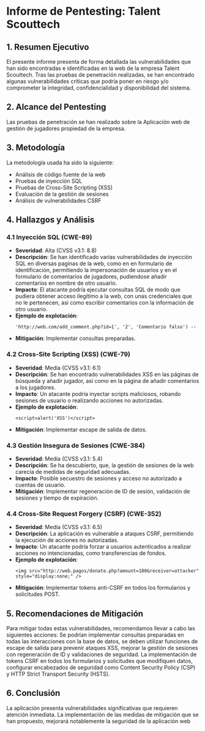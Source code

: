 # Informe de Pentesting: Talent Scouttech

## 1. Resumen Ejecutivo
El presente informe presenta de forma detallada las vulnerabilidades que han sido encontradas e identificadas en la web de la empresa Talent Scouttech. Tras las pruebas de penetración realizadas, se han encontrado algunas vulnerabilidades críticas que podría poner en riesgo y/o comprometer la integridad, confidencialidad y disponibilidad del sistema.

## 2. Alcance del Pentesting
Las pruebas de penetración se han realizado sobre la Aplicación web de gestión de jugadores propiedad de la empresa.

## 3. Metodología
La metodología usada ha sido la siguiente:
- Análisis de código fuente de la web
- Pruebas de inyección SQL
- Pruebas de Cross-Site Scripting (XSS)
- Evaluación de la gestión de sesiones
- Análisis de vulnerabilidades CSRF

## 4. Hallazgos y Análisis

### 4.1 Inyección SQL (CWE-89)
- **Severidad**: Alta (CVSS v3.1: 8.8)
- **Descripción**: Se han identificado varias vulnerabilidades de inyección SQL en diversas paginas de la web, como en en formulario de identificación, permitiendo la impersonación de usuarios y en el formulario de comentarios de jugadores, pudiendose añadir comentarios en nombre de otro usuario. 
- **Impacto**: El atacante podría ejecutar consultas SQL de modo que pudiera obtener acceso ilegítimo a la web, con unas credenciales que no le pertenecen, asi como escribir comentarios con la información de otro usuario.
- **Ejemplo de explotación**:
  ```
  'http://web.com/add_comment.php?id=1', '2', 'Comentario falso') --
  ```
- **Mitigación**: Implementar consultas preparadas.

### 4.2 Cross-Site Scripting (XSS) (CWE-79)
- **Severidad**: Media (CVSS v3.1: 6.1)
- **Descripción**: Se han encontrado vulnerabilidades XSS en las páginas de búsqueda y añadir jugador, asi como en la página de añadir comentarios a los jugadores.
- **Impacto**: Un atacante podría inyectar scripts maliciosos, robando sesiones de usuario o realizando acciones no autorizadas.
- **Ejemplo de explotación**:
  ```
  <script>alert('XSS')</script>
  ```
- **Mitigación**: Implementar escape de salida de datos.

### 4.3 Gestión Insegura de Sesiones (CWE-384)
- **Severidad**: Media (CVSS v3.1: 5.4)
- **Descripción**: Se ha descubierto, que, la gestión de sesiones de la web carecía de medidas de seguridad adecuadas.
- **Impacto**: Posible secuestro de sesiones y acceso no autorizado a cuentas de usuario.
- **Mitigación**: Implementar regeneración de ID de sesión, validación de sesiones y tiempo de expiración.

### 4.4 Cross-Site Request Forgery (CSRF) (CWE-352)
- **Severidad**: Media (CVSS v3.1: 6.5)
- **Descripción**: La aplicación es vulnerable a ataques CSRF, permitiendo la ejecución de acciones no autorizadas.
- **Impacto**: Un atacante podría forzar a usuarios autenticados a realizar acciones no intencionadas, como transferencias de fondos.
- **Ejemplo de explotación**:
  ```
  <img src="http://web.pagos/donate.php?amount=100&receiver=attacker" style="display:none;" />
  ```
- **Mitigación**: Implementar tokens anti-CSRF en todos los formularios y solicitudes POST.

## 5. Recomendaciones de Mitigación
Para mitigar todas estas vulnerabilidades, recomendamos llevar a cabo las siguientes acciones:
Se podrían implementar consultas preparadas en todas las interacciones con la base de datos, se deben utilizar funciones de escape de salida para prevenir ataques XSS, mejorar la gestión de sesiones con regeneración de ID y validaciones de seguridad. La implementación de tokens CSRF en todos los formularios y solicitudes que modifiquen datos, configurar encabezados de seguridad como Content Security Policy (CSP) y HTTP Strict Transport Security (HSTS).

## 6. Conclusión
La aplicación presenta vulnerabilidades significativas que requieren atención inmediata. La implementación de las medidas de mitigación que se han propuesto, mejorará notablemente la seguridad de la aplicación web